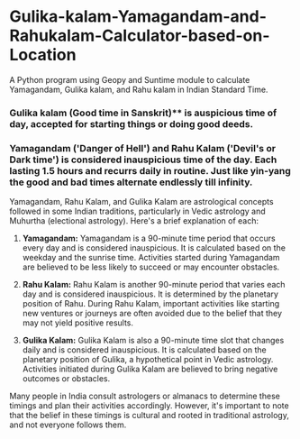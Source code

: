 # Gulika-kalam-Yamagandam-and-Rahukalam-Calculator-based-on-Location
A Python program using Geopy and Suntime module to calculate Yamagandam, Gulika kalam, and Rahu kalam in Indian Standard Time.

### Gulika kalam (Good time in Sanskrit)** is auspicious time of day, accepted for starting things or doing good deeds.

### Yamagandam ('Danger of Hell') and Rahu Kalam ('Devil's or Dark time') is considered inauspicious time of the day. Each lasting 1.5 hours and recurrs daily in routine. Just like yin-yang the good and bad times alternate endlessly till infinity.

Yamagandam, Rahu Kalam, and Gulika Kalam are astrological concepts followed in some Indian traditions, particularly in Vedic astrology and Muhurtha (electional astrology). Here's a brief explanation of each:

1. **Yamagandam:** Yamagandam is a 90-minute time period that occurs every day and is considered inauspicious. It is calculated based on the weekday and the sunrise time. Activities started during Yamagandam are believed to be less likely to succeed or may encounter obstacles.

2. **Rahu Kalam:** Rahu Kalam is another 90-minute period that varies each day and is considered inauspicious. It is determined by the planetary position of Rahu. During Rahu Kalam, important activities like starting new ventures or journeys are often avoided due to the belief that they may not yield positive results.

3. **Gulika Kalam:** Gulika Kalam is also a 90-minute time slot that changes daily and is considered inauspicious. It is calculated based on the planetary position of Gulika, a hypothetical point in Vedic astrology. Activities initiated during Gulika Kalam are believed to bring negative outcomes or obstacles.

Many people in India consult astrologers or almanacs to determine these timings and plan their activities accordingly. However, it's important to note that the belief in these timings is cultural and rooted in traditional astrology, and not everyone follows them.
